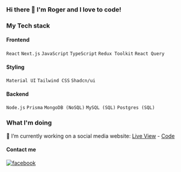 ### Hi there 👋 I'm Roger and I love to code!

### My Tech stack
#### Frontend
`React` `Next.js` `JavaScript` `TypeScript` `Redux Toolkit` `React Query`
#### Styling
`Material UI` `Tailwind CSS` `Shadcn/ui`
#### Backend
`Node.js` `Prisma` `MongoDB (NoSQL)` `MySQL (SQL)` `Postgres (SQL)`

### What I'm doing
🔭 I’m currently working on a social media website: [Live View](https://social-hub-seven.vercel.app/home) - [Code](https://github.com/yowger/social-hub)

#### Contact me
[![facebook](https://img.shields.io/badge/Facebook-1877F2?style=for-the-badge&logo=facebook&logoColor=white)](https://www.facebook.com/roger.pantil.1/)
